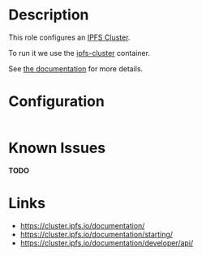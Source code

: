 # Description

This role configures an [IPFS Cluster](https://cluster.ipfs.io/).

To run it we use the [ipfs-cluster](https://hub.docker.com/r/ipfs/ipfs-cluster/) container.

See [the documentation](https://cluster.ipfs.io/documentation/) for more details.

# Configuration

```yaml
```

# Known Issues

__TODO__

# Links

* https://cluster.ipfs.io/documentation/
* https://cluster.ipfs.io/documentation/starting/
* https://cluster.ipfs.io/documentation/developer/api/
